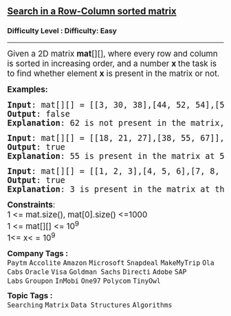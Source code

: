<h2><a href="https://www.geeksforgeeks.org/problems/search-in-a-matrix17201720/1?utm_source=youtube&utm_medium=collab_striver_ytdescription&utm_campaign=search-in-a-matrix">Search in a Row-Column sorted matrix</a></h2><h3>Difficulty Level : Difficulty: Easy</h3><hr><div class="problems_problem_content__Xm_eO"><p><span style="font-size: 14pt;">Given a 2D matrix <strong>mat</strong>[][], where every row and column is sorted in increasing order, and a number <strong>x </strong>the task is to find whether element <strong>x</strong>&nbsp;is present in the matrix or not.</span></p>
<p><strong><span style="font-size: 14pt;">Examples:</span></strong></p>
<pre><span style="font-size: 14pt;"><strong>Input</strong>: mat[][] = [[3, 30, 38],[44, 52, 54],[57, 60, 69]], x = 62
<strong>Output</strong>: false
<strong>Explanation</strong>: 62 is not present in the matrix, so output is 0<br></span></pre>
<pre><span style="font-size: 14pt;"><strong>Input</strong>: mat[][] = [[18, 21, 27],[38, 55, 67]], x = 55
<strong>Output</strong>: true
<strong>Explanation</strong>: 55 is present in the matrix at 5th cell.</span></pre>
<pre><span style="font-size: 14pt;"><strong>Input</strong>: mat[][] = [[1, 2, 3],[4, 5, 6],[7, 8, 9]], x = 3
<strong>Output</strong>: true
<strong>Explanation</strong>: 3 is present in the matrix at the 3rd cell.<br></span></pre>
<p><span style="font-size: 14pt;"><strong>Constraints</strong>:<br>1 &lt;= mat.size(), mat[0].size() &lt;=1000<br>1 &lt;= mat[][] &lt;= 10<sup>9 <br></sup>1&lt;= x&lt; = 10<sup>9</sup></span></p></div><p><span style=font-size:18px><strong>Company Tags : </strong><br><code>Paytm</code>&nbsp;<code>Accolite</code>&nbsp;<code>Amazon</code>&nbsp;<code>Microsoft</code>&nbsp;<code>Snapdeal</code>&nbsp;<code>MakeMyTrip</code>&nbsp;<code>Ola Cabs</code>&nbsp;<code>Oracle</code>&nbsp;<code>Visa</code>&nbsp;<code>Goldman Sachs</code>&nbsp;<code>Directi</code>&nbsp;<code>Adobe</code>&nbsp;<code>SAP Labs</code>&nbsp;<code>Groupon</code>&nbsp;<code>InMobi</code>&nbsp;<code>One97</code>&nbsp;<code>Polycom</code>&nbsp;<code>TinyOwl</code>&nbsp;<br><p><span style=font-size:18px><strong>Topic Tags : </strong><br><code>Searching</code>&nbsp;<code>Matrix</code>&nbsp;<code>Data Structures</code>&nbsp;<code>Algorithms</code>&nbsp;